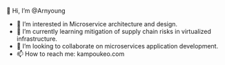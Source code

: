 👋 Hi, I’m @Arnyoung
- 👀 I’m interested in Microservice architecture and design.
- 🌱 I’m currently learning mitigation of supply chain risks in virtualized infrastructure. 
- 💞️ I’m looking to collaborate on microservices application development.
- 📫 How to reach me: kampoukeo.com
